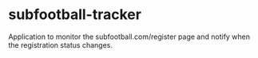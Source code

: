 # subfootball-tracker
Application to monitor the subfootball.com/register page and notify when the registration status changes.
